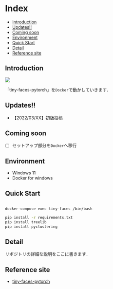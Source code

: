 # Index

- [Introduction](#introduction)
- [Updates!!](#updates)
- [Coming soon](#coming-soon)
- [Environment](#environment)
- [Quick Start](#quick-start)
- [Detail](#detail)
- [Reference site](#reference-site)

## Introduction

![](https://i.imgur.com/stS51u3.jpg)


「tiny-faces-pytorch」を`Docker`で動かしていきます．

## Updates!!
* 【2022/03/XX】初版投稿 

## Coming soon
- [ ] セットアップ部分を`Docker`へ移行


## Environment

- Windows 11
- Docker for windows

## Quick Start


```bash

docker-compose exec tiny-faces /bin/bash

pip install -r requirements.txt
pip install treelib
pip install pyclustering

```




## Detail

リポジトリの詳細な説明をここに書きます．

## Reference site

- [tiny-faces-pytorch](https://github.com/varunagrawal/tiny-faces-pytorch)